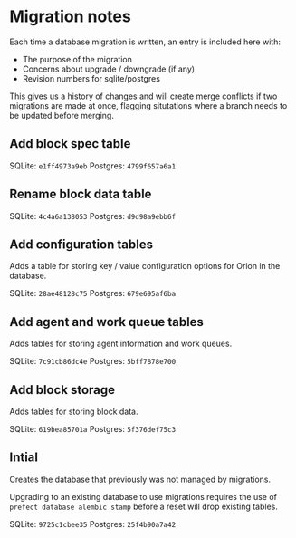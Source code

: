 # Migration notes

Each time a database migration is written, an entry is included here with:

- The purpose of the migration
- Concerns about upgrade / downgrade (if any)
- Revision numbers for sqlite/postgres

This gives us a history of changes and will create merge conflicts if two migrations are made at once, flagging situtations where a branch needs to be updated before merging.

## Add block spec table

SQLite: `e1ff4973a9eb`
Postgres: `4799f657a6a1`

## Rename block data table

SQLite: `4c4a6a138053`
Postgres: `d9d98a9ebb6f`

## Add configuration tables

Adds a table for storing key / value configuration options for Orion in the database.

SQLite: `28ae48128c75`
Postgres: `679e695af6ba`

## Add agent and work queue tables

Adds tables for storing agent information and work queues.

SQLite: `7c91cb86dc4e`
Postgres: `5bff7878e700`

## Add block storage

Adds tables for storing block data.

SQLite: `619bea85701a`
Postgres: `5f376def75c3`

## Intial

Creates the database that previously was not managed by migrations.

Upgrading to an existing database to use migrations requires the use of `prefect database alembic stamp` before a reset will drop existing tables.

SQLite: `9725c1cbee35`
Postgres: `25f4b90a7a42`